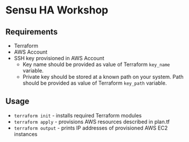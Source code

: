 # Sensu HA Workshop

## Requirements

* Terraform
* AWS Account
* SSH key provisioned in AWS Account
  * Key name should be provided as value of Terraform `key_name` variable.
  * Private key should be stored at a known path on your system. Path should be provided as value of Terraform `key_path` variable.

## Usage

* `terraform init` - installs required Terraform modules
* `terraform apply` - provisions AWS resources described in plan.tf
* `terraform output` - prints IP addresses of provisioned AWS EC2 instances
